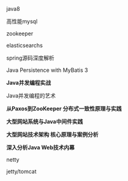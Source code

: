 java8

高性能mysql

zookeeper

elasticsearchs

spring源码深度解析

Java Persistence with MyBatis 3

**Java并发编程实战**

Java并发编程的艺术

**从Paxos到ZooKeeper 分布式一致性原理与实践**

**大型网站系统与Java中间件实践**

**大型网站技术架构 核心原理与案例分析**

**深入分析Java Web技术内幕**

netty

jetty/tomcat